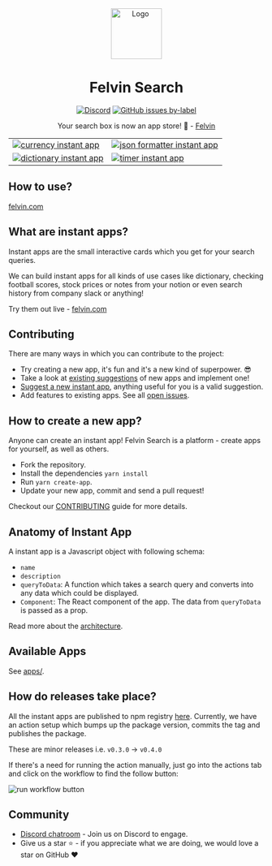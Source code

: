 <div align="center">
<!-- Logo -->
<img height="100" src="/.github/assets/readme/logo_large.png" alt="Logo" />
<h1>Felvin Search</h1>

<!-- Badges -->

<a href="https://discord.gg/2W8PgyaxHA"><img src="https://img.shields.io/discord/877966745699246140?color=%237289DA&label=Discord&logo=discord&logoColor=%237289DA&style=flat-square" alt="Discord" /></a>
<a href="https://github.com/felvin-search/instant-apps/issues?q=is%3Aissue+is%3Aopen+label%3A%22good+first+issue%22"><img alt="GitHub issues by-label" src="https://img.shields.io/github/issues-raw/felvin-search/instant-apps/good%20first%20issue?color=green&label=Good%20first%20issues&logo=github&style=flat-square"></a>

Your search box is now an app store! 🎉 - [Felvin](https://felvin.com)

</div>

<!-- Concern: Does this convey that these apps are running on a website? Gif is  -->

|                                                                                                                                                                                                         |                                                                                                                                                                                                     |
| ------------------------------------------------------------------------------------------------------------------------------------------------------------------------------------------------------- | --------------------------------------------------------------------------------------------------------------------------------------------------------------------------------------------------- |
| [<img  alt="currency instant app" src="https://raw.githubusercontent.com/felvin-search/instant-apps/master/.github/assets/readme/currency-example.png">](https://felvin.com/search?q=500+usd+to+inr)    | [<img  alt="json formatter instant app" src="https://raw.githubusercontent.com/felvin-search/instant-apps/master/.github/assets/readme/json-example.png">](https://felvin.com/search?q=format+json) |
| [<img  alt="dictionary instant app" src="https://raw.githubusercontent.com/felvin-search/instant-apps/master/.github/assets/readme/dictionary-example.png">](https://felvin.com/search?q=gonzo+meaning) | [<img  alt="timer instant app" src="https://raw.githubusercontent.com/felvin-search/instant-apps/master/.github/assets/readme/timer-example.png">](https://felvin.com/search?q=10+minutes+timer)    |

## How to use?

[felvin.com](https://felvin.com)

## What are instant apps?

Instant apps are the small interactive cards which you get for your search queries.

We can build instant apps for all kinds of use cases like dictionary, checking football scores, stock prices or notes from your notion or even search history from company slack or anything!

Try them out live - [felvin.com](https://felvin.com/search?q=gonzo%20meaning)

## Contributing

There are many ways in which you can contribute to the project:

- Try creating a new app, it's fun and it's a new kind of superpower. 😎
- Take a look at [existing suggestions](https://github.com/felvin-search/instant-apps/issues?q=is%3Aopen+is%3Aissue+label%3Aproposal) of new apps and implement one!
- [Suggest a new instant app](https://github.com/felvin-search/instant-apps/issues/new/choose), anything useful for you is a valid suggestion.
- Add features to existing apps. See all [open issues](https://github.com/felvin-search/instant-apps/issues?q=is%3Aopen+is%3Aissue).

<!--
```sh
git clone ....
cd something
```
 -->

## How to create a new app?

Anyone can create an instant app! Felvin Search is a platform - create apps for yourself, as well as others.

- Fork the repository.
- Install the dependencies `yarn install`
- Run `yarn create-app`.
- Update your new app, commit and send a pull request!

<!--- Insert a minute explainer --->

Checkout our [CONTRIBUTING](./CONTRIBUTING.md) guide for more details.

## Anatomy of Instant App

A instant app is a Javascript object with following schema:

- `name`
- `description`
- `queryToData`: A function which takes a search query and converts into any data which could be displayed.
- `Component`: The React component of the app. The data from `queryToData` is passed as a prop.

Read more about the [architecture](https://docs.felvin.com/instant-apps/architecture).

## Available Apps

<!-- Expand this with screenshots and example queries, as well as author(s). Write a script to generate this section automatically. -->

See [apps/](apps).

## How do releases take place?

All the instant apps are published to npm registry [here](https://www.npmjs.com/package/@felvin-search/apps). Currently, we have an action setup which bumps up the package version, commits the tag and publishes the package.

These are minor releases i.e. `v0.3.0` -> `v0.4.0`

If there's a need for running the action manually, just go into the actions tab and click on the workflow to find the follow button:

![run workflow button](https://i.imgur.com/2I43CnE.png)

## Community

- [Discord chatroom](https://discord.gg/2W8PgyaxHA) - Join us on Discord to engage.
- Give us a star ⭐️ - if you appreciate what we are doing, we would love a star on GitHub ❤️
